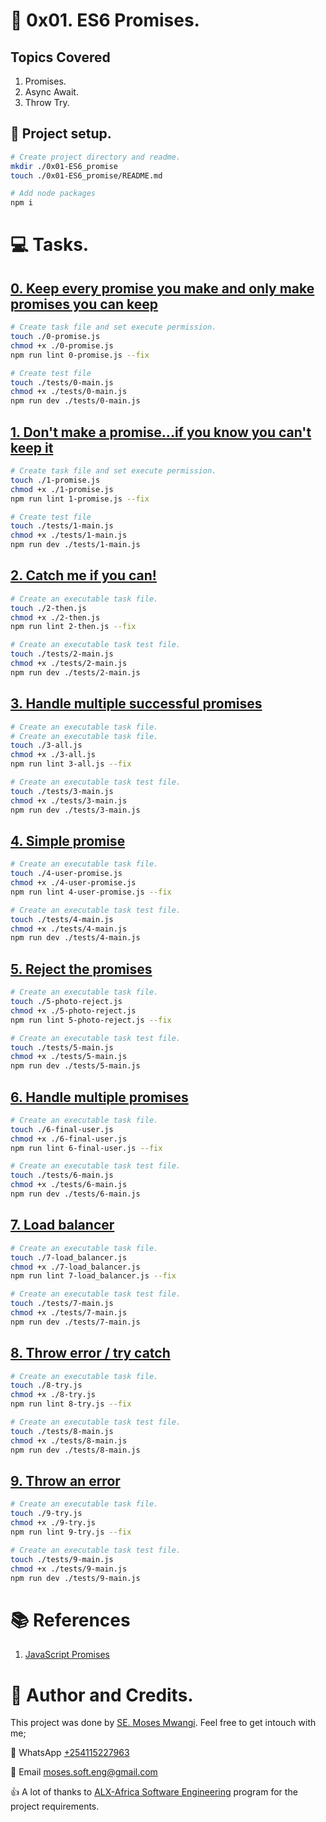 # :book: 0x01. ES6 Promises.
## Topics Covered
1. Promises.
2. Async Await.
3. Throw Try.

## :wrench: Project setup.
```bash
# Create project directory and readme.
mkdir ./0x01-ES6_promise
touch ./0x01-ES6_promise/README.md

# Add node packages
npm i
```

# :computer: Tasks.
## [0. Keep every promise you make and only make promises you can keep](0-promise.js)
```bash
# Create task file and set execute permission.
touch ./0-promise.js
chmod +x ./0-promise.js
npm run lint 0-promise.js --fix

# Create test file
touch ./tests/0-main.js
chmod +x ./tests/0-main.js
npm run dev ./tests/0-main.js 
```

## [1. Don't make a promise...if you know you can't keep it](1-promise.js)
```bash
# Create task file and set execute permission.
touch ./1-promise.js
chmod +x ./1-promise.js
npm run lint 1-promise.js --fix

# Create test file
touch ./tests/1-main.js
chmod +x ./tests/1-main.js
npm run dev ./tests/1-main.js 
```

## [2. Catch me if you can!](2-then.js)
```bash
# Create an executable task file.
touch ./2-then.js
chmod +x ./2-then.js
npm run lint 2-then.js --fix

# Create an executable task test file.
touch ./tests/2-main.js
chmod +x ./tests/2-main.js
npm run dev ./tests/2-main.js 
```

## [3. Handle multiple successful promises](3-all.js)
```bash
# Create an executable task file.
# Create an executable task file.
touch ./3-all.js
chmod +x ./3-all.js
npm run lint 3-all.js --fix

# Create an executable task test file.
touch ./tests/3-main.js
chmod +x ./tests/3-main.js
npm run dev ./tests/3-main.js 
```

## [4. Simple promise](4-user-promise.js)
```bash
# Create an executable task file.
touch ./4-user-promise.js
chmod +x ./4-user-promise.js
npm run lint 4-user-promise.js --fix

# Create an executable task test file.
touch ./tests/4-main.js
chmod +x ./tests/4-main.js
npm run dev ./tests/4-main.js 
```

## [5. Reject the promises](5-photo-reject.js)
```bash
# Create an executable task file.
touch ./5-photo-reject.js
chmod +x ./5-photo-reject.js
npm run lint 5-photo-reject.js --fix

# Create an executable task test file.
touch ./tests/5-main.js
chmod +x ./tests/5-main.js
npm run dev ./tests/5-main.js 
```

## [6. Handle multiple promises](6-final-user.js)
```bash
# Create an executable task file.
touch ./6-final-user.js
chmod +x ./6-final-user.js
npm run lint 6-final-user.js --fix

# Create an executable task test file.
touch ./tests/6-main.js
chmod +x ./tests/6-main.js
npm run dev ./tests/6-main.js
```

## [7. Load balancer](7-load_balancer.js)
```bash
# Create an executable task file.
touch ./7-load_balancer.js
chmod +x ./7-load_balancer.js
npm run lint 7-load_balancer.js --fix

# Create an executable task test file.
touch ./tests/7-main.js
chmod +x ./tests/7-main.js
npm run dev ./tests/7-main.js 
```

## [8. Throw error / try catch](8-try.js)
```bash
# Create an executable task file.
touch ./8-try.js
chmod +x ./8-try.js
npm run lint 8-try.js --fix

# Create an executable task test file.
touch ./tests/8-main.js
chmod +x ./tests/8-main.js
npm run dev ./tests/8-main.js 
```

## [9. Throw an error](9-try.js)
```bash
# Create an executable task file.
touch ./9-try.js
chmod +x ./9-try.js
npm run lint 9-try.js --fix

# Create an executable task test file.
touch ./tests/9-main.js
chmod +x ./tests/9-main.js
npm run dev ./tests/9-main.js 
```

# :books: References
1. [JavaScript Promises](https://www.w3schools.com/js/js_promise.asp#:~:text=The%20Promise%20object%20supports%20two,result%20is%20an%20error%20object.)

# :man: Author and Credits.
This project was done by [SE. Moses Mwangi](https://github.com/MosesSoftEng). Feel free to get intouch with me;

:iphone: WhatsApp [+254115227963](https://wa.me/254115227963)

:email: Email [moses.soft.eng@gmail.com](mailto:moses.soft.eng@gmail.com)

:thumbsup: A lot of thanks to [ALX-Africa Software Engineering](https://www.alxafrica.com/) program for the project requirements.
